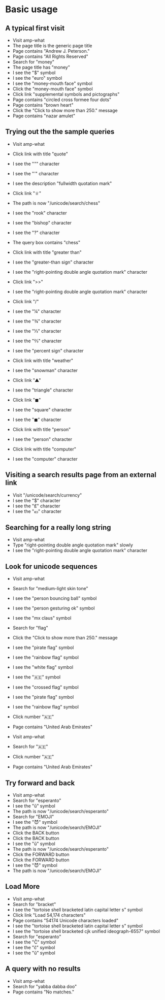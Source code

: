 # Basic usage

## A typical first visit

* Visit amp-what
* The page title is the generic page title
* Page contains "Andrew J. Peterson."
* Page contains "All Rights Reserved"
* Search for "money"
* The page title has "money"
* I see the "$" symbol
* I see the "euro" symbol     
* I see the "money-mouth face" symbol
* Click the "money-mouth face" symbol
* Click link "supplemental symbols and pictographs"
* Page contains "circled cross formee four dots"
* Page contains "brown heart"
* Click the "Click to show more than 250." message
* Page contains "nazar amulet"

## Trying out the the sample queries
* Visit amp-what

* Click link with title "quote"
* I see the "&quot;" character
* I see the "&apos;" character
* I see the description "fullwidth quotation mark"

* Click link "♕"
* The path is now "/unicode/search/chess"
* I see the "rook" character 
* I see the "bishop" character
* I see the "&quest;" character
* The query box contains "chess"

* Click link with title "greater than"
* I see the "greater-than sign" character
* I see the "right-pointing double angle quotation mark" character

* Click link ">>"
* I see the "right-pointing double angle quotation mark" character

* Click link "/"
* I see the "&frac14;" character
* I see the "&frac34;" character
* I see the "&frac13;" character
* I see the "&frac23;" character
* I see the "percent sign" character

* Click link with title "weather"
* I see the "snowman" character

* Click link "▲"
* I see the "triangle" character

* Click link "◼"
* I see the "square" character
* I see the "◼" character

* Click link with title "person"
* I see the "person" character

* Click link with title "computer"
* I see the "computer" character


## Visiting a search results page from an external link
* Visit "/unicode/search/currency"
* I see the "$" character
* I see the "₤" character
* I see the "💶" character


## Searching for a really long string
* Visit amp-what
* Type "right-pointing double angle quotation mark" slowly
* I see the "right-pointing double angle quotation mark" character

## Look for unicode sequences

* Visit amp-what
* Search for "medium-light skin tone"
* I see the "person bouncing ball" symbol
* I see the "person gesturing ok" symbol
* I see the "mx claus" symbol
* Search for "flag"
* Click the "Click to show more than 250." message
* I see the "pirate flag" symbol
* I see the "rainbow flag" symbol
* I see the "white flag" symbol
* I see the "&#127462;&#127466;" symbol
* I see the "crossed flag" symbol
* I see the "pirate flag" symbol
* I see the "rainbow flag" symbol
* Click number "&#127462;&#127466;"
* Page contains "United Arab Emirates"

* Visit amp-what
* Search for "&#127462;&#127466;"
* Click number "&#127462;&#127466;"
* Page contains "United Arab Emirates"

## Try forward and back

* Visit amp-what
* Search for "esperanto"
* I see the "ŭ" symbol
* The path is now "/unicode/search/esperanto"
* Search for "EMOJI"
* I see the "😈" symbol
* The path is now "/unicode/search/EMOJI"
* Click the BACK button
* Click the BACK button
* I see the "ŭ" symbol
* The path is now "/unicode/search/esperanto"
* Click the FORWARD button
* Click the FORWARD button
* I see the "😈" symbol
* The path is now "/unicode/search/EMOJI"

## Load More

* Visit amp-what
* Search for "bracket"
* I see the "tortoise shell bracketed latin capital letter s" symbol
* Click link "Load 54,174 characters"
* Page contains "54174 Unicode characters loaded"
* I see the "tortoise shell bracketed latin capital letter s" symbol
* I see the "tortoise shell bracketed cjk unified ideograph-6557" symbol
* Search for "esperanto"
* I see the "Ĉ" symbol
* I see the "ĉ" symbol
* I see the "ŭ" symbol

## A query with no results
* Visit amp-what
* Search for "yabba dabba doo"
* Page contains "No matches."
